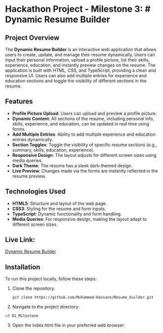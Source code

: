 # Hackathon Project - Milestone 3: # Dynamic Resume Builder

## Project Overview

The **Dynamic Resume Builder** is an interactive web application that allows users to create, update, and manage their resume dynamically. Users can input their personal information, upload a profile picture, list their skills, experience, education, and instantly preview changes on the resume. The application is built with HTML, CSS, and TypeScript, providing a clean and responsive UI. Users can also add multiple entries for experience and education sections and toggle the visibility of different sections in the resume.

## Features

- **Profile Picture Upload**: Users can upload and preview a profile picture.
- **Dynamic Content**: All sections of the resume, including personal info, skills, experience, and education, can be updated in real time using forms.
- **Add Multiple Entries**: Ability to add multiple experience and education entries dynamically.
- **Section Toggles**: Toggle the visibility of specific resume sections (e.g., summary, skills, education, experience).
- **Responsive Design**: The layout adjusts for different screen sizes using media queries.
- **Dark Theme**: The resume has a sleek dark-themed design.
- **Live Preview**: Changes made via the forms are instantly reflected in the resume preview.

## Technologies Used

- **HTML5**: Structure and layout of the web page.
- **CSS3**: Styling for the resume and form inputs.
- **TypeScript**: Dynamic functionality and form handling.
- **Media Queries**: For responsive design, making the layout adapt to different screen sizes.


## Live Link:

[Dynamic Resume Builder](https://dynamic-resume-builder-omega.vercel.app/)

## Installation

To run this project locally, follow these steps:

1. Clone the repository:
   ```bash
   git clone https://github.com/Muhammad-Hassann/Resume_builder.git

   ```

2. Navigate to the project directory:
```bash
cd 01_Milestone

```

3. Open the index.html file in your preferred web browser:

